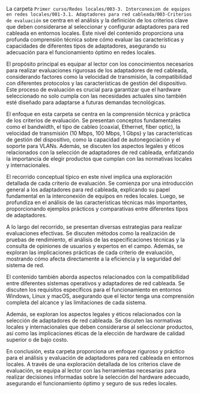 La carpeta `Primer curso/Redes locales/003-3. Interconexion de equipos en redes locales/001-3.1. Adaptadores para red cableada/003-Criterios de evaluación` se centra en el análisis y la definición de los criterios clave que deben considerarse al seleccionar y configurar adaptadores para red cableada en entornos locales. Este nivel del contenido proporciona una profunda comprensión técnica sobre cómo evaluar las características y capacidades de diferentes tipos de adaptadores, asegurando su adecuación para el funcionamiento óptimo en redes locales.

El propósito principal es equipar al lector con los conocimientos necesarios para realizar evaluaciones rigurosas de los adaptadores de red cableada, considerando factores como la velocidad de transmisión, la compatibilidad con diferentes protocolos y las características de gestión del dispositivo. Este proceso de evaluación es crucial para garantizar que el hardware seleccionado no solo cumpla con las necesidades actuales sino también esté diseñado para adaptarse a futuras demandas tecnológicas.

El enfoque en esta carpeta se centra en la comprensión técnica y práctica de los criterios de evaluación. Se presentan conceptos fundamentales como el bandwidth, el tipo de cableo (coaxial, Ethernet, fiber optic), la velocidad de transmisión (10 Mbps, 100 Mbps, 1 Gbps) y las características de gestión del dispositivo, como la capacidad de autonegociación y el soporte para VLANs. Además, se discuten los aspectos legales y éticos relacionados con la selección de adaptadores de red cableada, enfatizando la importancia de elegir productos que cumplan con las normativas locales y internacionales.

El recorrido conceptual típico en este nivel implica una exploración detallada de cada criterio de evaluación. Se comienza por una introducción general a los adaptadores para red cableada, explicando su papel fundamental en la interconexión de equipos en redes locales. Luego, se profundiza en el análisis de las características técnicas más importantes, proporcionando ejemplos prácticos y comparativas entre diferentes tipos de adaptadores.

A lo largo del recorrido, se presentan diversas estrategias para realizar evaluaciones efectivas. Se discuten métodos como la realización de pruebas de rendimiento, el análisis de las especificaciones técnicas y la consulta de opiniones de usuarios y expertos en el campo. Además, se exploran las implicaciones prácticas de cada criterio de evaluación, mostrando cómo afecta directamente a la eficiencia y la seguridad del sistema de red.

El contenido también aborda aspectos relacionados con la compatibilidad entre diferentes sistemas operativos y adaptadores de red cableada. Se discuten los requisitos específicos para el funcionamiento en entornos Windows, Linux y macOS, asegurando que el lector tenga una comprensión completa del alcance y las limitaciones de cada sistema.

Además, se exploran los aspectos legales y éticos relacionados con la selección de adaptadores de red cableada. Se discuten las normativas locales y internacionales que deben considerarse al seleccionar productos, así como las implicaciones éticas de la elección de hardware de calidad superior o de bajo costo.

En conclusión, esta carpeta proporciona un enfoque riguroso y práctico para el análisis y evaluación de adaptadores para red cableada en entornos locales. A través de una exploración detallada de los criterios clave de evaluación, se equipa al lector con las herramientas necesarias para realizar decisiones informadas sobre la selección del hardware adecuado, asegurando el funcionamiento óptimo y seguro de sus redes locales.
